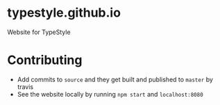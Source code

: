 # typestyle.github.io
Website for TypeStyle

# Contributing 
* Add commits to `source` and they get built and published to `master` by travis
* See the website locally by running `npm start` and `localhost:8080`
